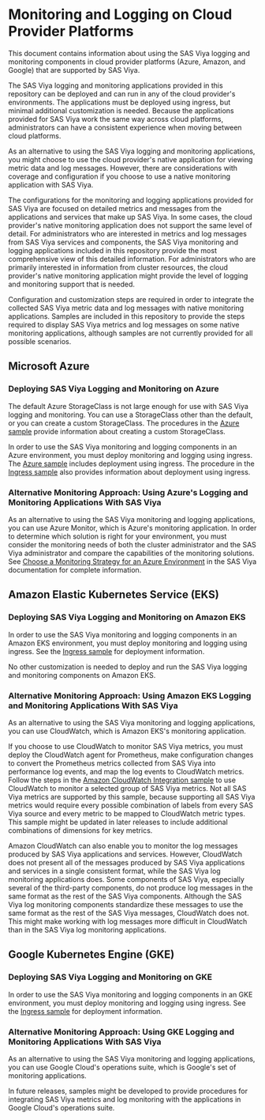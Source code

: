 # Monitoring and Logging on Cloud Provider Platforms

This document contains information about using the SAS Viya logging and monitoring components in cloud provider platforms (Azure, Amazon, and Google) that are supported by SAS Viya.

The SAS Viya logging and monitoring applications provided in this repository can be deployed and can run in any of the cloud provider's environments. The applications must be deployed using ingress, but minimal additional customization is needed. Because the applications provided for SAS Viya work the same way across cloud platforms, administrators can have a consistent experience when moving between cloud platforms. 

As an alternative to using the SAS Viya logging and monitoring applications, you might choose to use the cloud provider's native application for viewing metric data and log messages. However, there are considerations with coverage and configuration if you choose to use a native monitoring application with SAS Viya.  

The configurations for the monitoring and logging applications provided for SAS Viya are focused on detailed metrics and messages from the applications and services that make up SAS Viya. In some cases, the cloud provider's native monitoring application does not support the same level of detail. For administrators who are interested in metrics and log messages from SAS Viya services and components, the SAS Viya monitoring and logging applications included in this repository provide the most comprehensive view of this detailed information. For administrators who are primarily interested in information from cluster resources, the cloud provider's native monitoring application might provide the level of logging and monitoring support that is needed.

Configuration and customization steps are required in order to integrate the collected SAS Viya metric data and log messages with native monitoring applications. Samples are included in this repository to provide the steps required to display SAS Viya metrics and log messages on some native monitoring applications, although samples are not currently provided for all possible scenarios.   

## Microsoft Azure

### Deploying SAS Viya Logging and Monitoring on Azure

The default Azure StorageClass is not large enough for use with SAS Viya logging and monitoring. You can use a StorageClass other than the default, or you can create a custom StorageClass. The procedures in the [Azure sample](/samples/azure-deployment/README.md) provide information about creating a custom StorageClass. 

In order to use the SAS Viya monitoring and logging components in an Azure environment, you must deploy monitoring and logging using ingress. The [Azure sample](/samples/azure-deployment/README.md) includes deployment using ingress. The procedure in the [Ingress sample](/samples/ingress/README.md) also provides information about deployment using ingress.

### Alternative Monitoring Approach: Using Azure's Logging and Monitoring Applications With SAS Viya

As an alternative to using the SAS Viya monitoring and logging applications, you can use Azure Monitor, which is Azure's monitoring application. In order to determine which 
solution is right for your environment, you must consider the monitoring needs of both the cluster administrator and the SAS Viya administrator and compare the capabilities of the monitoring solutions. See [Choose a Monitoring Strategy for an Azure Environment](https://go.documentation.sas.com/?cdcId=sasadmincdc&cdcVersion=v_001LTS&docsetId=calmonitoring&docsetTarget=n0okndfnjiwcxmn1ci29kjroaamp.htm&locale=en#n006zgl0bnp8txn15azzj13z8ww8) in the SAS Viya documentation for complete information. 

## Amazon Elastic Kubernetes Service (EKS)

### Deploying SAS Viya Logging and Monitoring on Amazon EKS

In order to use the SAS Viya monitoring and logging components in an Amazon EKS environment, you must deploy monitoring and logging using ingress. See the [Ingress sample](/samples/ingress/README.md) for deployment information.

No other customization is needed to deploy and run the SAS Viya logging and monitoring components on Amazon EKS.

### Alternative Monitoring Approach: Using Amazon EKS Logging and Monitoring Applications With SAS Viya

As an alternative to using the SAS Viya monitoring and logging applications, you can use CloudWatch, which is Amazon EKS's monitoring application. 

If you choose to use CloudWatch to monitor SAS Viya metrics, you must deploy the CloudWatch agent for Prometheus, make configuration changes to convert the Prometheus metrics collected from SAS Viya into performance log events, and map the log events to CloudWatch metrics. Follow the steps in the [Amazon CloudWatch Integration sample](/samples/cloudwatch/README.md) to use CloudWatch to monitor a selected group of SAS Viya metrics. Not all SAS Viya metrics are supported by this sample, because supporting all SAS Viya metrics would require every possible combination of labels from every SAS Viya source and every metric to be mapped to CloudWatch metric types. This sample might be updated in later releases to include additional combinations of dimensions for key metrics. 

Amazon CloudWatch can also enable you to monitor the log messages produced by SAS Viya applications and services. However, CloudWatch does not present all of the messages produced by SAS Viya applications and services in a single consistent format, while the SAS Viya log monitoring applications does. Some components of SAS Viya, especially several of the third-party components, do not produce log messages in the same format as the rest of the SAS Viya components. Although the SAS Viya log monitoring components standardize these messages to use the same format as the rest of the SAS Viya messages, CloudWatch does not. This might make working with log messages more difficult in CloudWatch than in the SAS Viya log monitoring applications. 

## Google Kubernetes Engine (GKE)

### Deploying SAS Viya Logging and Monitoring on GKE

In order to use the SAS Viya monitoring and logging components in an GKE environment, you must deploy monitoring and logging using ingress. See the [Ingress sample](/samples/ingress/README.md) for deployment information.

### Alternative Monitoring Approach: Using GKE Logging and Monitoring Applications With SAS Viya

As an alternative to using the SAS Viya monitoring and logging applications, you can use Google Cloud's operations suite, which is Google's set of monitoring applications.

In future releases, samples might be developed to provide procedures for integrating SAS Viya metrics and log monitoring with the applications in Google Cloud's operations suite.
